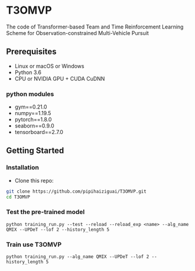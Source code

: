 # T3OMVP
The code of Transformer-based Team and Time Reinforcement Learning Scheme for Observation-constrained Multi-Vehicle Pursuit

## Prerequisites
- Linux or macOS or Windows
- Python 3.6
- CPU or NVIDIA GPU + CUDA CuDNN
### python modules
- gym==0.21.0
- numpy==1.19.5
- pytorch==1.8.0
- seaborn==0.9.0
- tensorboard==2.7.0
## Getting Started
### Installation
- Clone this repo:
```bash
git clone https://github.com/pipihaiziguai/T3OMVP.git
cd T3OMVP
```
### Test the pre-trained model
```
python training_run.py --test --reload --reload_exp <name> --alg_name QMIX --UPDeT --lof 2 --history_length 5
```

### Train use T3OMVP
```
python training_run.py --alg_name QMIX --UPDeT --lof 2 --history_length 5
```
